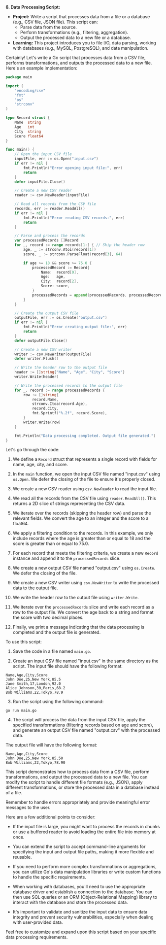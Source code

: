 **6. Data Processing Script:**

* **Project:** Write a script that processes data from a file or a database (e.g., CSV file, JSON file). This script can:
    * Parse data from the source.
    * Perform transformations (e.g., filtering, aggregation).
    * Output the processed data to a new file or a database.
* **Learning:**  This project introduces you to file I/O, data parsing, working with databases (e.g., MySQL, PostgreSQL), and data manipulation.




Certainly! Let's write a Go script that processes data from a CSV file, performs transformations, and outputs the processed data to a new file. Here's an example implementation:

```go
package main

import (
    "encoding/csv"
    "fmt"
    "os"
    "strconv"
)

type Record struct {
    Name  string
    Age   int
    City  string
    Score float64
}

func main() {
    // Open the input CSV file
    inputFile, err := os.Open("input.csv")
    if err != nil {
        fmt.Println("Error opening input file:", err)
        return
    }
    defer inputFile.Close()

    // Create a new CSV reader
    reader := csv.NewReader(inputFile)

    // Read all records from the CSV file
    records, err := reader.ReadAll()
    if err != nil {
        fmt.Println("Error reading CSV records:", err)
        return
    }

    // Parse and process the records
    var processedRecords []Record
    for _, record := range records[1:] { // Skip the header row
        age, _ := strconv.Atoi(record[1])
        score, _ := strconv.ParseFloat(record[3], 64)

        if age >= 18 && score >= 75.0 {
            processedRecord := Record{
                Name:  record[0],
                Age:   age,
                City:  record[2],
                Score: score,
            }
            processedRecords = append(processedRecords, processedRecord)
        }
    }

    // Create the output CSV file
    outputFile, err := os.Create("output.csv")
    if err != nil {
        fmt.Println("Error creating output file:", err)
        return
    }
    defer outputFile.Close()

    // Create a new CSV writer
    writer := csv.NewWriter(outputFile)
    defer writer.Flush()

    // Write the header row to the output file
    header := []string{"Name", "Age", "City", "Score"}
    writer.Write(header)

    // Write the processed records to the output file
    for _, record := range processedRecords {
        row := []string{
            record.Name,
            strconv.Itoa(record.Age),
            record.City,
            fmt.Sprintf("%.2f", record.Score),
        }
        writer.Write(row)
    }

    fmt.Println("Data processing completed. Output file generated.")
}
```

Let's go through the code:

1. We define a `Record` struct that represents a single record with fields for name, age, city, and score.

2. In the `main` function, we open the input CSV file named "input.csv" using `os.Open`. We defer the closing of the file to ensure it's properly closed.

3. We create a new CSV reader using `csv.NewReader` to read the input file.

4. We read all the records from the CSV file using `reader.ReadAll()`. This returns a 2D slice of strings representing the CSV data.

5. We iterate over the records (skipping the header row) and parse the relevant fields. We convert the age to an integer and the score to a float64.

6. We apply a filtering condition to the records. In this example, we only include records where the age is greater than or equal to 18 and the score is greater than or equal to 75.0.

7. For each record that meets the filtering criteria, we create a new `Record` instance and append it to the `processedRecords` slice.

8. We create a new output CSV file named "output.csv" using `os.Create`. We defer the closing of the file.

9. We create a new CSV writer using `csv.NewWriter` to write the processed data to the output file.

10. We write the header row to the output file using `writer.Write`.

11. We iterate over the `processedRecords` slice and write each record as a row to the output file. We convert the age back to a string and format the score with two decimal places.

12. Finally, we print a message indicating that the data processing is completed and the output file is generated.

To use this script:

1. Save the code in a file named `main.go`.

2. Create an input CSV file named "input.csv" in the same directory as the script. The input file should have the following format:

```csv
Name,Age,City,Score
John Doe,25,New York,85.5
Jane Smith,17,London,92.0
Alice Johnson,30,Paris,68.2
Bob Williams,22,Tokyo,78.9
```

3. Run the script using the following command:

```
go run main.go
```

4. The script will process the data from the input CSV file, apply the specified transformations (filtering records based on age and score), and generate an output CSV file named "output.csv" with the processed data.

The output file will have the following format:

```csv
Name,Age,City,Score
John Doe,25,New York,85.50
Bob Williams,22,Tokyo,78.90
```

This script demonstrates how to process data from a CSV file, perform transformations, and output the processed data to a new file. You can modify the script to handle different file formats (e.g., JSON), apply different transformations, or store the processed data in a database instead of a file.

Remember to handle errors appropriately and provide meaningful error messages to the user.

Here are a few additional points to consider:

- If the input file is large, you might want to process the records in chunks or use a buffered reader to avoid loading the entire file into memory at once.

- You can extend the script to accept command-line arguments for specifying the input and output file paths, making it more flexible and reusable.

- If you need to perform more complex transformations or aggregations, you can utilize Go's data manipulation libraries or write custom functions to handle the specific requirements.

- When working with databases, you'll need to use the appropriate database driver and establish a connection to the database. You can then use SQL queries or an ORM (Object-Relational Mapping) library to interact with the database and store the processed data.

- It's important to validate and sanitize the input data to ensure data integrity and prevent security vulnerabilities, especially when dealing with user-provided data.

Feel free to customize and expand upon this script based on your specific data processing requirements.